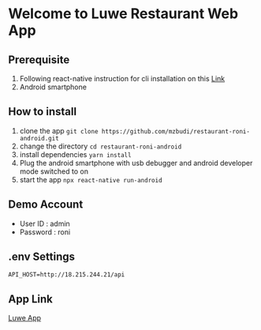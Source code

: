 # Welcome to Luwe Restaurant Web App

## Prerequisite
1. Following react-native instruction for cli installation on this [Link](https://reactnative.dev/docs/getting-started)
2. Android smartphone

## How to install
1. clone the app `git clone https://github.com/mzbudi/restaurant-roni-android.git`
2. change the directory `cd restaurant-roni-android`
3. install dependencies `yarn install`
4. Plug the android smartphone with usb debugger and android developer mode switched to on
5. start the app `npx react-native run-android`

## Demo Account 
* User ID : admin
* Password : roni
	
## .env Settings
`API_HOST=http://18.215.244.21/api`

## App Link
[Luwe App](https://bit.ly/3cug1IW)

